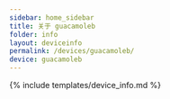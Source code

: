 ```yaml
---
sidebar: home_sidebar
title: 关于 guacamoleb
folder: info
layout: deviceinfo
permalink: /devices/guacamoleb/
device: guacamoleb
---
```

{% include templates/device_info.md %}
